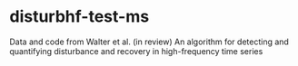 # disturbhf-test-ms
Data and code from Walter et al. (in review) An algorithm for detecting and quantifying disturbance and recovery in high-frequency time series
